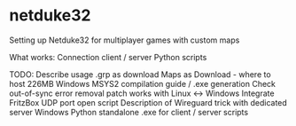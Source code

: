 # netduke32
Setting up Netduke32 for multiplayer games with custom maps

What works: 
Connection client / server Python scripts


TODO: 
Describe usage
.grp as download 
Maps as Download - where to host 226MB
Windows MSYS2 compilation guide / .exe generation
Check out-of-sync error removal patch works with Linux <-> Windows
Integrate FritzBox UDP port open script
Description of Wireguard trick with dedicated server
Windows Python standalone .exe for client / server scripts
